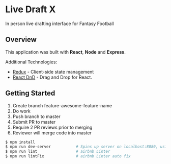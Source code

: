 # Live Draft X
In person live drafting interface for Fantasy Football

## Overview
This application was built with **React**, **Node** and **Express**. 

Additional Technologies: 
* [Redux](https://redux.js.org/) - Client-side state management
* [React DnD](http://react-dnd.github.io/react-dnd/) - Drag and Drop for React.


## Getting Started

1. Create branch feature-awesome-feature-name
2. Do work
3. Push branch to master
4. Submit PR to master
5. Require 2 PR reviews prior to merging
6. Reviewer will merge code into master

```bash
$ npm install
$ npm run dev-server           # Spins up server on localhost:8080, using webpack-dev-server
$ npm run lint                 # airbnb Linter
$ npm run lintFix              # airbnb Linter auto fix